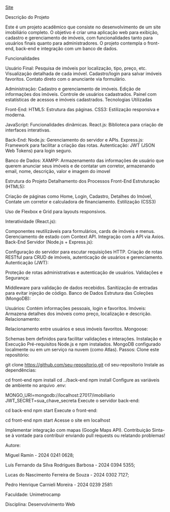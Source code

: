 <a href="https://pedro1612h.github.io/Projeto-faculdade-site-imobiliario/docs/">Site</a><br>
 

Descrição do Projeto

Este é um projeto acadêmico que consiste no desenvolvimento de um site imobiliário completo. O objetivo é criar uma aplicação web para exibição, cadastro e gerenciamento de imóveis, com funcionalidades tanto para usuários finais quanto para administradores. O projeto contempla o front-end, back-end e integração com um banco de dados.

Funcionalidades

Usuário Final:
Pesquisa de imóveis por localização, tipo, preço, etc.
Visualização detalhada de cada imóvel.
Cadastro/login para salvar imóveis favoritos.
Contato direto com o anunciante via formulário.

Administração:
Cadastro e gerenciamento de imóveis.
Edição de informações dos imóveis.
Controle de usuários cadastrados.
Painel com estatísticas de acessos e imóveis cadastrados.
Tecnologias Utilizadas

Front-End:
HTML5: Estrutura das páginas.
CSS3: Estilização responsiva e moderna.

JavaScript: Funcionalidades dinâmicas.
React.js: Biblioteca para criação de interfaces interativas.

Back-End:
Node.js: Gerenciamento do servidor e APIs.
Express.js: Framework para facilitar a criação das rotas.
Autenticação: JWT (JSON Web Tokens) para login seguro.

Banco de Dados:
XAMPP: Armazenamento das informações de usuário que querem anunciar seus imóveis e de contatar um corretor, armazenando email, nome, descrição, valor e imagem do imovel

Estrutura do Projeto
Detalhamento dos Processos
Front-End
Estruturação (HTML5):

Criação de páginas como Home, Login, Cadastro, Detalhes do Imóvel, Contate um corretor e calculadora de financiamento.
Estilização (CSS3)

Uso de Flexbox e Grid para layouts responsivos.

Interatividade (React.js):

Componentes reutilizáveis para formulários, cards de imóveis e menus.
Gerenciamento de estado com Context API.
Integração com a API via Axios.
Back-End
Servidor (Node.js + Express.js):

Configuração do servidor para escutar requisições HTTP.
Criação de rotas RESTful para CRUD de imóveis, autenticação de usuários e gerenciamento.
Autenticação (JWT):

Proteção de rotas administrativas e autenticação de usuários.
Validações e Segurança:

Middleware para validação de dados recebidos.
Sanitização de entradas para evitar injeção de código.
Banco de Dados
Estrutura das Coleções (MongoDB):

Usuários: Contém informações pessoais, login e favoritos.
Imóveis: Armazena detalhes dos imóveis como preço, localização e descrição.
Relacionamento:

Relacionamento entre usuários e seus imóveis favoritos.
Mongoose:

Schemas bem definidos para facilitar validações e interações.
Instalação e Execução
Pré-requisitos
Node.js e npm instalados.
MongoDB configurado localmente ou em um serviço na nuvem (como Atlas).
Passos:
Clone este repositório:

git clone https://github.com/seu-repositorio.git
cd seu-repositorio
Instale as dependências:

cd front-end
npm install
cd ../back-end
npm install
Configure as variáveis de ambiente no arquivo .env:

MONGO_URI=mongodb://localhost:27017/imobiliario
JWT_SECRET=sua_chave_secreta
Execute o servidor back-end:

cd back-end
npm start
Execute o front-end:

cd front-end
npm start
Acesse o site em localhost

Implementar integração com mapas (Google Maps API).
Contribuição
Sinta-se à vontade para contribuir enviando pull requests ou relatando problemas!

Autore:

Miguel Ramin - 2024 0241 0628;

Luís Fernando da Silva Rodrigues Barbosa - 2024 0394 5355;

Lucas do Nascimento Ferreira de Souza - 2024 0302 7127;

Pedro Henrique Carnieli Moreira - 2024 0239 2581:

Faculdade: Unimetrocamp

Disciplina: Desenvolvimento Web